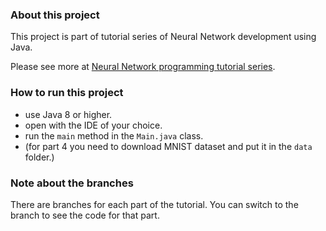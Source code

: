### About this project

This project is part of tutorial series of Neural Network development using Java.

Please see more at [Neural Network programming tutorial series](https://www.youtube.com/watch?v=nQLvD5X-oO0&list=PLdEMg3UhQuYCoLOsJe05EtVOK1uq_Ddm_).

### How to run this project

- use Java 8 or higher.
- open with the IDE of your choice.
- run the `main` method in the `Main.java` class.
- (for part 4 you need to download MNIST dataset and put it in the `data` folder.)

### Note about the branches

There are branches for each part of the tutorial. You can switch to the branch to see the code for that part.